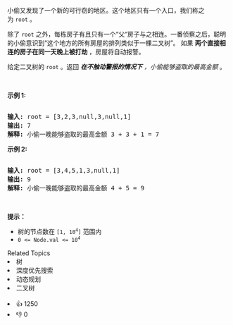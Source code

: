 <p>小偷又发现了一个新的可行窃的地区。这个地区只有一个入口，我们称之为<meta charset="UTF-8" />&nbsp;<code>root</code>&nbsp;。</p>

<p>除了<meta charset="UTF-8" />&nbsp;<code>root</code>&nbsp;之外，每栋房子有且只有一个“父“房子与之相连。一番侦察之后，聪明的小偷意识到“这个地方的所有房屋的排列类似于一棵二叉树”。 如果 <strong>两个直接相连的房子在同一天晚上被打劫</strong> ，房屋将自动报警。</p>

<p>给定二叉树的&nbsp;<code>root</code>&nbsp;。返回&nbsp;<em><strong>在不触动警报的情况下</strong>&nbsp;，小偷能够盗取的最高金额</em>&nbsp;。</p>

<p>&nbsp;</p>

<p><strong>示例 1:</strong></p>

<p><img alt="" src="https://assets.leetcode.com/uploads/2021/03/10/rob1-tree.jpg" /></p>

<pre>
<strong>输入: </strong>root = [3,2,3,null,3,null,1]
<strong>输出:</strong> 7 
<strong>解释:</strong>&nbsp;小偷一晚能够盗取的最高金额 3 + 3 + 1 = 7</pre>

<p><strong>示例 2:</strong></p>

<p><img alt="" src="https://assets.leetcode.com/uploads/2021/03/10/rob2-tree.jpg" /></p>

<pre>
<strong>输入: </strong>root = [3,4,5,1,3,null,1]
<strong>输出:</strong> 9
<strong>解释:</strong>&nbsp;小偷一晚能够盗取的最高金额 4 + 5 = 9
</pre>

<p>&nbsp;</p>

<p><strong>提示：</strong></p>

<p><meta charset="UTF-8" /></p>

<ul>
	<li>树的节点数在&nbsp;<code>[1, 10<sup>4</sup>]</code> 范围内</li>
	<li><code>0 &lt;= Node.val &lt;= 10<sup>4</sup></code></li>
</ul>
<div><div>Related Topics</div><div><li>树</li><li>深度优先搜索</li><li>动态规划</li><li>二叉树</li></div></div><br><div><li>👍 1250</li><li>👎 0</li></div>